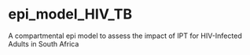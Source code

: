 # epi_model_HIV_TB
A compartmental epi model to assess the impact of IPT for HIV-Infected Adults in South Africa
